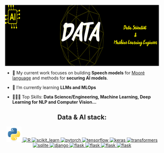 <div align=center>
          <img alt="gif" align="center" src="https://github.com/ANYANTUDRE/ANYANTUDRE/blob/main/img/linkedin_banner_V2.png" width=1000 height=200/>
</div>

- 🔭 My current work focuses on building **Speech models** for [Mooré language](https://en.wikipedia.org/wiki/Moor%C3%A9) and methods for **securing AI models**.

- 🌱 I’m currently learning **LLMs and MLOps**

- 🏋🏾‍♂️ Top Skills: **Data Science/Engineering, Machine Learning, Deep Learning for NLP and Computer Vision...**


<h2 align="center">Data & AI stack:</h3>
<p align="center"> 

   <a href="https://www.python.org" target="_blank" rel="noreferrer"> 
    <img src="https://raw.githubusercontent.com/devicons/devicon/master/icons/python/python-original.svg" alt="python" width="50" height="50"/> 
  </a> 

  <a href="https://www.r-project.org/" target="_blank" rel="noreferrer"> 
    <img src="https://upload.wikimedia.org/wikipedia/commons/thumb/1/1b/R_logo.svg/1086px-R_logo.svg.png?20240131042527" alt="R" width="50" height="50"/> 
  </a> 

   <a href="https://scikit-learn.org/" target="_blank" rel="noreferrer"> 
    <img src="https://upload.wikimedia.org/wikipedia/commons/0/05/Scikit_learn_logo_small.svg" alt="scikit_learn" width="50" height="50"/> 
  </a> 

  <a href="https://pytorch.org/" target="_blank" rel="noreferrer">      
    <img src="https://static-00.iconduck.com/assets.00/pytorch-icon-1694x2048-jgwjy3ne.png" alt="pytorch" width="50" height="50"/> 
  </a> 

  <a href="https://www.tensorflow.org" target="_blank" rel="noreferrer">      
    <img src="https://www.vectorlogo.zone/logos/tensorflow/tensorflow-icon.svg" alt="tensorflow" width="50" height="50"/> 
  </a> 

   <a href="https://keras.io" target="_blank" rel="noreferrer">      
    <img src="https://upload.wikimedia.org/wikipedia/commons/thumb/a/ae/Keras_logo.svg/2048px-Keras_logo.svg.png" alt="keras" width="50" height="50"/> 
  </a>   

  <a href="https://huggingface.co/docs/transformers/index" target="_blank" rel="noreferrer"> 
    <img src="https://huggingface.co/datasets/huggingface/brand-assets/resolve/main/hf-logo.svg" alt="transformers" width="50" height="50"/> 
  </a> 

  <a href="https://www.langchain.com/" target="_blank" rel="noreferrer"> 
    <img src="https://www.freecodecamp.org/news/content/images/2024/03/1700940849777.png" alt="sqlite" width="80" height="50"/> 
  </a>
  
  <a href="https://aws.amazon.com/" target="_blank" rel="noreferrer"> 
    <img src="https://www.logo.wine/a/logo/Amazon_Web_Services/Amazon_Web_Services-Logo.wine.svg" alt="django" width="50" height="50"/> 
  </a> 
  
  <a href="https://azure.microsoft.com/" target="_blank" rel="noreferrer"> 
    <img src="https://upload.wikimedia.org/wikipedia/commons/thumb/f/fa/Microsoft_Azure.svg/180px-Microsoft_Azure.svg.png" alt="flask" width="45" height="45"/> 
  </a> 

  <a href="https://airflow.apache.org/" target="_blank" rel="noreferrer"> 
    <img src="https://upload.wikimedia.org/wikipedia/commons/thumb/d/de/AirflowLogo.png/180px-AirflowLogo.png" alt="flask" width="80" height="40"/> 
  </a> 

  <a href="https://spark.apache.org/" target="_blank" rel="noreferrer"> 
    <img src="https://upload.wikimedia.org/wikipedia/commons/thumb/f/f3/Apache_Spark_logo.svg/langfr-180px-Apache_Spark_logo.svg.png" alt="flask" width="80" height="40"/> 
  </a> 

  <a href="https://kafka.apache.org/" target="_blank" rel="noreferrer"> 
    <img src="https://miro.medium.com/v2/resize:fit:1100/format:webp/0*kdp_y7VTwZ-499q6.png" alt="flask" width="80" height="40"/> 
  </a> 
 
</p>
